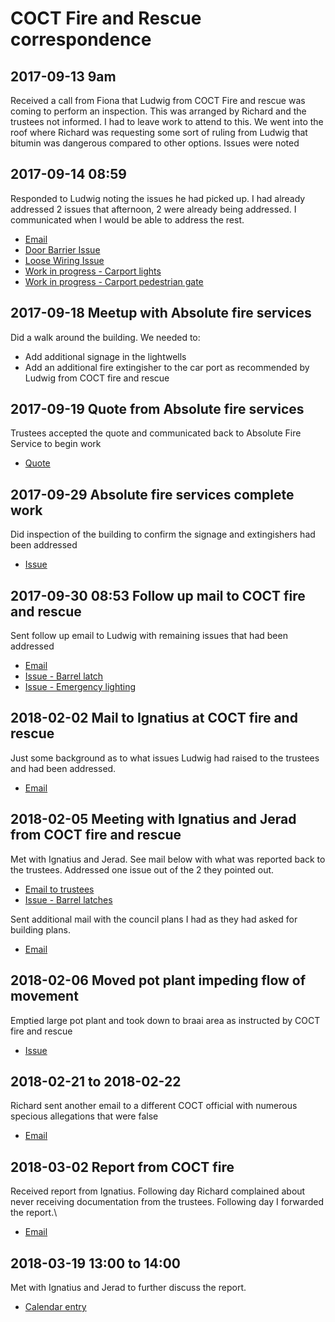 # COCT Fire and Rescue correspondence

## 2017-09-13 9am

Received a call from Fiona that Ludwig from COCT Fire and rescue was coming to perform an inspection. This was arranged by Richard and the trustees not informed. I had to leave work to attend to this. We went into the roof where Richard was requesting some sort of ruling from Ludwig that bitumin was dangerous compared to other options. Issues were noted

## 2017-09-14 08:59

Responded to Ludwig noting the issues he had picked up. I had already addressed 2 issues that afternoon, 2 were already being addressed. I communicated when I would be able to address the rest.

* [Email](attachments/2017-09-14-response-coct-fire-and-resucue.pdf)
* [Door Barrier Issue](attachments/2017-09-13-fire-department-recommendations-door-barrier.pdf)
* [Loose Wiring Issue](attachments/2017-09-13-fire-department-recommendations-loose-wiring.pdf)
* [Work in progress - Carport lights](attachments/2017-09-13-fire-department-recommendations-lights-in-carport.pdf)
* [Work in progress - Carport pedestrian gate](attachments/2017-09-13-fire-department-recommendations-pedestrian-gate.pdf)

## 2017-09-18 Meetup with Absolute fire services

Did a walk around the building. We needed to:

* Add additional signage in the lightwells
* Add an additional fire extingisher to the car port as recommended by Ludwig from COCT fire and rescue


## 2017-09-19 Quote from Absolute fire services

Trustees accepted the quote and communicated back to Absolute Fire Service to begin work

* [Quote](https://trello-attachments.s3.amazonaws.com/57b1cdc91c2eefd1ff90ebf7/59b7ec1cc85d0df4d577d0e1/0586015dd56ba289b52278e4ab52b18f/Quotation_QU111068.pdf)

## 2017-09-29 Absolute fire services complete work

Did inspection of the building to confirm the signage and extingishers had been addressed

* [Issue](attachments/2017-09-13-fire-department-signage-in-light-wells.pdf)

## 2017-09-30 08:53 Follow up mail to COCT fire and rescue

Sent follow up email to Ludwig with remaining issues that had been addressed

* [Email](attachments/2017-09-30-email-with-updates-for-ludwig.pdf)
* [Issue - Barrel latch](attachments/2017-09-23-fire-department-recommendations-barrel-latch-at-car-port-fire-escape.pdf)
* [Issue - Emergency lighting](attachments/2017-09-23-fire-department-recommendations-emergency-exit-lighting.pdf)

## 2018-02-02 Mail to Ignatius at COCT fire and rescue

Just some background as to what issues Ludwig had raised to the trustees and had been addressed.

* [Email](attachments/2018-02-02-mail-to-ignatius-giving-context-as-to-what-had-been-addressed.pdf)

## 2018-02-05 Meeting with Ignatius and Jerad from COCT fire and rescue

Met with Ignatius and Jerad. See mail below with what was reported back to the trustees. Addressed one issue out of the 2 they pointed out.

* [Email to trustees](attachments/2018-02-05-email-to-trustees-describing-meeting-with-coct-fire.pdf)
* [Issue - Barrel latches](attachments/2018-02-05-removal-of-barrel-latches-from-fire-exit-doors-on-marias-road-side.pdf)

Sent additional mail with the council plans I had as they had asked for building plans.

* [Email](attachments/2018-02-05-coct-requested-building-plans.pdf)

## 2018-02-06 Moved pot plant impeding flow of movement

Emptied large pot plant and took down to braai area as instructed by COCT fire and rescue

* [Issue](attachments/2018-02-06-remove-pot-plant.pdf) 

## 2018-02-21 to 2018-02-22

Richard sent another email to a different COCT official with numerous specious allegations that were false

* [Email](attachments/2018-02-21-to-2018-02-22-richard-sending-a-new-mail-to-coct.pdf)

## 2018-03-02 Report from COCT fire 

Received report from Ignatius. Following day Richard complained about never receiving documentation from the trustees. Following day I forwarded the report.\

* [Email](attachments/2018-03-02-report-from-coct-fire-and-rescue.pdf)

## 2018-03-19 13:00 to 14:00

Met with Ignatius and Jerad to further discuss the report.

* [Calendar entry](attachments/2018-03-19-meeting-with-coct-fire-and-rescue.png)